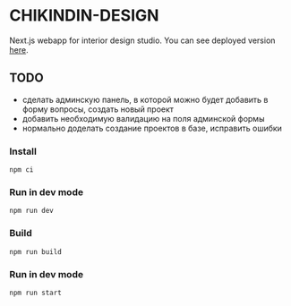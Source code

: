 # CHIKINDIN-DESIGN

Next.js webapp for interior design studio.
You can see deployed version [here](http://176.109.109.148).

## TODO
- сделать админскую панель, в которой можно будет добавить в форму вопросы, создать новый проект
- добавить необходимую валидацию на поля админской формы
- нормально доделать создание проектов в базе, исправить ошибки

### Install
```npm ci```

### Run in dev mode
```npm run dev```

### Build
```npm run build```

### Run in dev mode
```npm run start```

